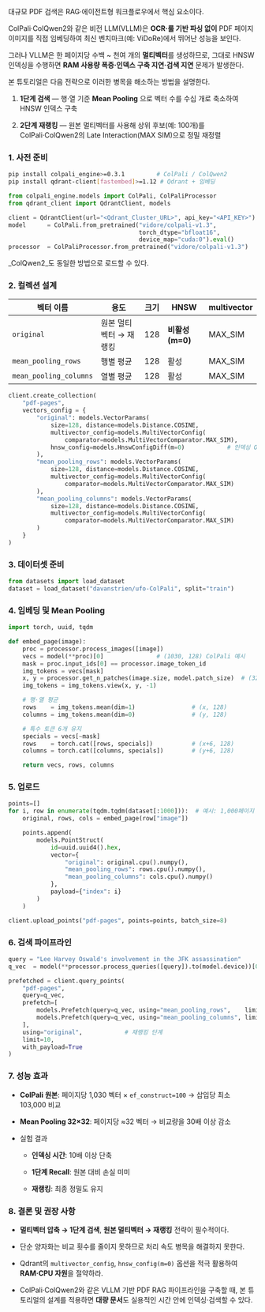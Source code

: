 대규모 PDF 검색은 RAG·에이전트형 워크플로우에서 핵심 요소이다. 

ColPali·ColQwen2와 같은 비전 LLM(VLLM)은 **OCR·룰 기반 파싱 없이** PDF 페이지 이미지를 직접 임베딩하여 최신 벤치마크(예: ViDoRe)에서 뛰어난 성능을 보인다. 

그러나 VLLM은 한 페이지당 수백 ~ 천여 개의 **멀티벡터**를 생성하므로, 그대로 HNSW 인덱싱을 수행하면 **RAM 사용량 폭증·인덱스 구축 지연·검색 지연** 문제가 발생한다.

본 튜토리얼은 다음 전략으로 이러한 병목을 해소하는 방법을 설명한다.

1. **1단계 검색** ― 행·열 기준 **Mean Pooling** 으로 벡터 수를 수십 개로 축소하여 HNSW 인덱스 구축
    
2. **2단계 재랭킹** ― 원본 멀티벡터를 사용해 상위 후보(예: 100개)를 ColPali·ColQwen2의 Late Interaction(MAX SIM)으로 정밀 재정렬


### 1. 사전 준비

```bash
pip install colpali_engine>=0.3.1         # ColPali / ColQwen2
pip install qdrant-client[fastembed]>=1.12 # Qdrant + 임베딩
```

```python
from colpali_engine.models import ColPali, ColPaliProcessor
from qdrant_client import QdrantClient, models

client = QdrantClient(url="<Qdrant_Cluster_URL>", api_key="<API_KEY>")
model      = ColPali.from_pretrained("vidore/colpali-v1.3",
                                     torch_dtype="bfloat16",
                                     device_map="cuda:0").eval()
processor  = ColPaliProcessor.from_pretrained("vidore/colpali-v1.3")
```

_ColQwen2_도 동일한 방법으로 로드할 수 있다.


### 2. 컬렉션 설계

|벡터 이름|용도|크기|HNSW|multivector|
|---|---|---|---|---|
|`original`|원본 멀티벡터 → 재랭킹|128|**비활성(m=0)**|MAX_SIM|
|`mean_pooling_rows`|행별 평균|128|활성|MAX_SIM|
|`mean_pooling_columns`|열별 평균|128|활성|MAX_SIM|

```python
client.create_collection(
    "pdf-pages",
    vectors_config = {
        "original": models.VectorParams(
            size=128, distance=models.Distance.COSINE,
            multivector_config=models.MultiVectorConfig(
                comparator=models.MultiVectorComparator.MAX_SIM),
            hnsw_config=models.HnswConfigDiff(m=0)            # 인덱싱 OFF
        ),
        "mean_pooling_rows": models.VectorParams(
            size=128, distance=models.Distance.COSINE,
            multivector_config=models.MultiVectorConfig(
                comparator=models.MultiVectorComparator.MAX_SIM)
        ),
        "mean_pooling_columns": models.VectorParams(
            size=128, distance=models.Distance.COSINE,
            multivector_config=models.MultiVectorConfig(
                comparator=models.MultiVectorComparator.MAX_SIM)
        )
    }
)
```

### 3. 데이터셋 준비

```python
from datasets import load_dataset
dataset = load_dataset("davanstrien/ufo-ColPali", split="train")
```


### 4. 임베딩 및 Mean Pooling

```python
import torch, uuid, tqdm

def embed_page(image):
    proc = processor.process_images([image])
    vecs = model(**proc)[0]               # (1030, 128) ColPali 예시
    mask = proc.input_ids[0] == processor.image_token_id
    img_tokens = vecs[mask]
    x, y = processor.get_n_patches(image.size, model.patch_size)  # (32, 32)
    img_tokens = img_tokens.view(x, y, -1)

    # 행·열 평균
    rows    = img_tokens.mean(dim=1)                # (x, 128)
    columns = img_tokens.mean(dim=0)                # (y, 128)

    # 특수 토큰 6개 유지
    specials = vecs[~mask]
    rows    = torch.cat([rows, specials])           # (x+6, 128)
    columns = torch.cat([columns, specials])        # (y+6, 128)

    return vecs, rows, columns
```


### 5. 업로드

```python
points=[]
for i, row in enumerate(tqdm.tqdm(dataset[:1000])):  # 예시: 1,000페이지
    original, rows, cols = embed_page(row["image"])

    points.append(
        models.PointStruct(
            id=uuid.uuid4().hex,
            vector={
                "original": original.cpu().numpy(),
                "mean_pooling_rows": rows.cpu().numpy(),
                "mean_pooling_columns": cols.cpu().numpy()
            },
            payload={"index": i}
        )
    )

client.upload_points("pdf-pages", points=points, batch_size=8)
```


### 6. 검색 파이프라인

```python
query = "Lee Harvey Oswald's involvement in the JFK assassination"
q_vec  = model(**processor.process_queries([query]).to(model.device))[0]

prefetched = client.query_points(
    "pdf-pages",
    query=q_vec,
    prefetch=[
        models.Prefetch(query=q_vec, using="mean_pooling_rows",    limit=100),
        models.Prefetch(query=q_vec, using="mean_pooling_columns", limit=100)
    ],
    using="original",            # 재랭킹 단계
    limit=10,
    with_payload=True
)
```


### 7. 성능 효과

- **ColPali 원본**: 페이지당 1,030 벡터 × `ef_construct=100` → 삽입당 최소 103,000 비교
    
- **Mean Pooling 32×32**: 페이지당 ≈32 벡터 → 비교량을 30배 이상 감소
    
- 실험 결과
    
    - **인덱싱 시간**: 10배 이상 단축
        
    - **1단계 Recall**: 원본 대비 손실 미미
        
    - **재랭킹**: 최종 정밀도 유지

### 8. 결론 및 권장 사항

- **멀티벡터 압축 → 1단계 검색**, **원본 멀티벡터 → 재랭킹** 전략이 필수적이다.
    
- 단순 양자화는 비교 횟수를 줄이지 못하므로 처리 속도 병목을 해결하지 못한다.
    
- Qdrant의 `multivector_config`, `hnsw_config(m=0)` 옵션을 적극 활용하여 **RAM·CPU 자원**을 절약하라.
    
- ColPali·ColQwen2와 같은 VLLM 기반 PDF RAG 파이프라인을 구축할 때, 본 튜토리얼의 설계를 적용하면 **대량 문서**도 실용적인 시간 안에 인덱싱·검색할 수 있다.